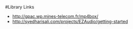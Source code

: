 #Library Links
- http://gpac.wp.mines-telecom.fr/mp4box/
- http://syedharisali.com/projects/EZAudio/getting-started
